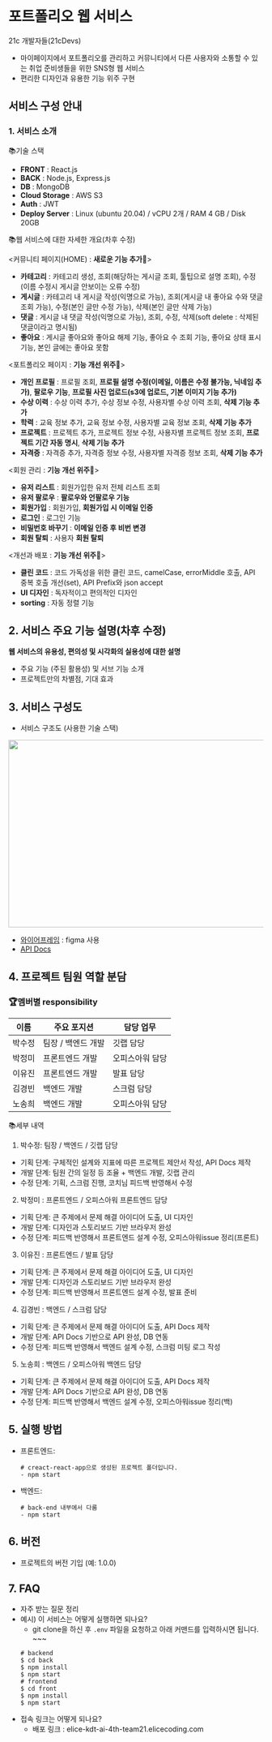 # 포트폴리오 웹 서비스
21c 개발자들(21cDevs)

- 마이페이지에서 포트폴리오를 관리하고 커뮤니티에서 다른 사용자와 소통할 수 있는 취업 준비생들을 위한 SNS형 웹 서비스
- 편리한 디자인과 유용한 기능 위주 구현

## 서비스 구성 안내

### 1. 서비스 소개

📚기술 스택

- **FRONT** : React.js
- **BACK** : Node.js, Express.js
- **DB** : MongoDB
- **Cloud Storage** : AWS S3
- **Auth** : JWT
- **Deploy Server** : Linux (ubuntu 20.04) / vCPU 2개 / RAM 4 GB / Disk 20GB

📚웹 서비스에 대한 자세한 개요(차후 수정)

<커뮤니티 페이지(HOME) : **새로운 기능 추가🎉**>
- **카테고리** : 카테고리 생성, 조회(해당하는 게시글 조회, 툴팁으로 설명 조회), 수정(이름 수정시 게시글 안보이는 오류 수정)
- **게시글** : 카테고리 내 게시글 작성(익명으로 가능), 조회(게시글 내 좋아요 수와 댓글 조회 가능), 수정(본인 글만 수정 가능), 삭제(본인 글만 삭제 가능)
- **댓글** : 게시글 내 댓글 작성(익명으로 가능), 조회, 수정, 삭제(soft delete : 삭제된 댓글이라고 명시됨)
- **좋아요** : 게시글 좋아요와 좋아요 해제 기능, 좋아요 수 조회 기능, 좋아요 상태 표시 기능, 본인 글에는 좋아요 못함

<포트폴리오 페이지 : **기능 개선 위주🎁**>
- **개인 프로필** : 프로필 조회, **프로필 설명 수정(이메일, 이름은 수정 불가능, 닉네임 추가)**, **팔로우 기능**, **프로필 사진 업로드(s3에 업로드, 기본 이미지 기능 추가)**
- **수상 이력** : 수상 이력 추가, 수상 정보 수정, 사용자별 수상 이력 조회, **삭제 기능 추가**
- **학력** : 교육 정보 추가, 교육 정보 수정, 사용자별 교육 정보 조회, **삭제 기능 추가**
- **프로젝트** : 프로젝트 추가, 프로젝트 정보 수정, 사용자별 프로젝트 정보 조회, **프로젝트 기간 자동 명시**, **삭제 기능 추가**
- **자격증** : 자격증 추가, 자격증 정보 수정, 사용자별 자격증 정보 조회, **삭제 기능 추가**

<회원 관리 : **기능 개선 위주🎁**>
- **유저 리스트** : 회원가입한 유저 전체 리스트 조회
- **유저 팔로우** : **팔로우와 언팔로우 기능**
- **회원가입** : 회원가입, **회원가입 시 이메일 인증**
- **로그인** : 로그인 기능
- **비밀번호 바꾸기** : **이메일 인증 후 비번 변경**
- **회원 탈퇴** : 사용자 **회원 탈퇴**

<개선과 배포 : **기능 개선 위주🎁**>
- **클린 코드** : 코드 가독성을 위한 클린 코드, camelCase, errorMiddle 호출, API 중복 호출 개선(set), API Prefix와 json accept
- **UI 디자인** : 독자적이고 편의적인 디자인
- **sorting** : 자동 정렬 기능


## 2. 서비스 주요 기능 설명(차후 수정)

**웹 서비스의 유용성, 편의성 및 시각화의 실용성에 대한 설명**

- 주요 기능 (주된 활용성) 및 서브 기능 소개
- 프로젝트만의 차별점, 기대 효과

## 3. 서비스 구성도

- 서비스 구조도 (사용한 기술 스택)
<img src="/uploads/f577bfe9162de5a7344485dac97c1a83/서비스_구조도.png"  width="700" height="370">


- [와이어프레임](https://www.figma.com/file/IHrYe08wEvkYH2bfJR7qa9/%ED%8F%AC%ED%8A%B8%ED%8F%B4%EB%A6%AC%EC%98%A4?node-id=0%3A1) : figma 사용
- [API Docs](https://documenter.getpostman.com/view/18498277/UVsPPjtr)

## 4. 프로젝트 팀원 역할 분담

### 🏆**멤버별 responsibility**

|이름|주요 포지션|담당 업무|
|---|---|---|
|박수정|팀장 / 백엔드 개발|깃랩 담당|
|박정미|프론트엔드 개발|오피스아워 담당|
|이유진|프론트엔드 개발|발표 담당|
|김경빈|백엔드 개발|스크럼 담당|
|노송희|백엔드 개발|오피스아워 담당|

📚세부 내역

1. 박수정: 팀장 / 백엔드 / 깃랩 담당
- 기획 단계: 구체적인 설계와 지표에 따른 프로젝트 제안서 작성, API Docs 제작
- 개발 단계: 팀원 간의 일정 등 조율 + 백엔드 개발, 깃랩 관리
- 수정 단계: 기획, 스크럼 진행, 코치님 피드백 반영해서 수정
2. 박정미 : 프론트엔드 / 오피스아워 프론트엔드 담당
- 기획 단계: 큰 주제에서 문제 해결 아이디어 도출, UI 디자인
- 개발 단계: 디자인과 스토리보드 기반 브라우저 완성
- 수정 단계: 피드백 반영해서 프론트엔드 설계 수정, 오피스아워issue 정리(프론트)
3. 이유진 : 프론트엔드 / 발표 담당
- 기획 단계: 큰 주제에서 문제 해결 아이디어 도출, UI 디자인
- 개발 단계: 디자인과 스토리보드 기반 브라우저 완성
- 수정 단계: 피드백 반영해서 프론트엔드 설계 수정, 발표 준비
4. 김경빈 : 백엔드 / 스크럼 담당
- 기획 단계: 큰 주제에서 문제 해결 아이디어 도출, API Docs 제작
- 개발 단계: API Docs 기반으로 API 완성, DB 연동
- 수정 단계: 피드백 반영해서 백엔드 설계 수정, 스크럼 미팅 로그 작성
5. 노송희 : 백엔드 / 오피스아워 백엔드 담당
- 기획 단계: 큰 주제에서 문제 해결 아이디어 도출, API Docs 제작
- 개발 단계: API Docs 기반으로 API 완성, DB 연동
- 수정 단계: 피드백 반영해서 백엔드 설계 수정, 오피스아워issue 정리(백)

## 5. 실행 방법

- 프론트엔드:
    
    ```shell
    # creact-react-app으로 생성된 프로젝트 폴더입니다.
    - npm start
    ```
    
- 백엔드:
    
    ```shell
    # back-end 내부에서 다룸
    - npm start
    ```
    
## 6. 버전

- 프로젝트의 버전 기입 (예: 1.0.0)

## 7. FAQ

- 자주 받는 질문 정리
- 예시) 이 서비스는 어떻게 실행하면 되나요?
    - git clone을 하신 후 `.env` 파일을 요청하고 아래 커맨드를 입력하시면 됩니다. ~~~
    ```shell
    # backend
    $ cd back
    $ npm install
    $ npm start
    # frontend
    $ cd front
    $ npm install
    $ npm start
    ```
- 접속 링크는 어떻게 되나요?
    - 배포 링크 : elice-kdt-ai-4th-team21.elicecoding.com
